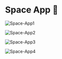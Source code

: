 # Space App 🚀

![Space-App1](https://github.com/user-attachments/assets/debb8b24-0bc4-4966-af0d-79a8d34f4917)

![Space-App2](https://github.com/user-attachments/assets/53c4db2f-90bd-49b9-9a65-b27b749b74db)

![Space-App3](https://github.com/user-attachments/assets/03a3d4b5-2201-4391-bfec-0091b1046350)

![Space-App4](https://github.com/user-attachments/assets/09f55bc2-da57-4740-8401-55c6d69368cc)
